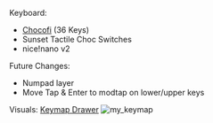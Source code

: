 Keyboard:
- [Chocofi]([url](https://github.com/pashutk/chocofi)) (36 Keys)
- Sunset Tactile Choc Switches
- nice!nano v2

Future Changes:
- Numpad layer
- Move Tap & Enter to modtap on lower/upper keys

Visuals: [Keymap Drawer](https://keymap-drawer.streamlit.app/)
![my_keymap](https://github.com/user-attachments/assets/ba69e85b-d84e-4796-9ad0-9b0f94b2cc4b)
